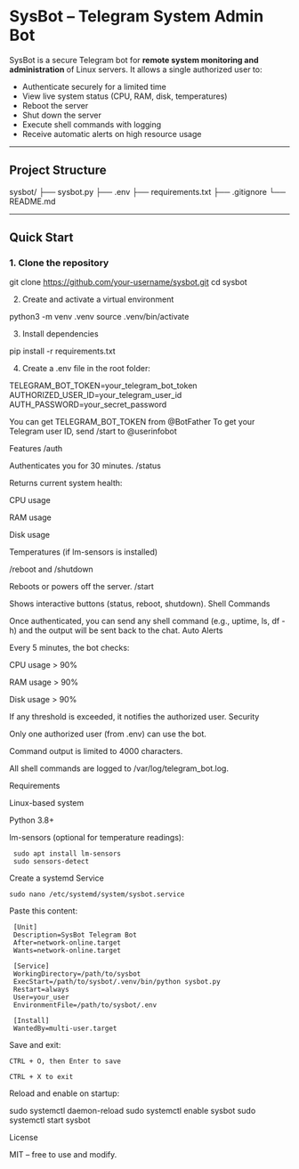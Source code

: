 # SysBot – Telegram System Admin Bot

SysBot is a secure Telegram bot for **remote system monitoring and administration** of Linux servers. It allows a single authorized user to:

- Authenticate securely for a limited time
-  View live system status (CPU, RAM, disk, temperatures)
-  Reboot the server
-  Shut down the server
- Execute shell commands with logging
- Receive automatic alerts on high resource usage

---

##  Project Structure

sysbot/
├── sysbot.py
├── .env
├── requirements.txt
├── .gitignore
└── README.md


---

##  Quick Start

### 1. Clone the repository

git clone https://github.com/your-username/sysbot.git
cd sysbot

2. Create and activate a virtual environment

python3 -m venv .venv
source .venv/bin/activate

3. Install dependencies

pip install -r requirements.txt

4. Create a .env file in the root folder:

TELEGRAM_BOT_TOKEN=your_telegram_bot_token
AUTHORIZED_USER_ID=your_telegram_user_id
AUTH_PASSWORD=your_secret_password

You can get TELEGRAM_BOT_TOKEN from @BotFather
To get your Telegram user ID, send /start to @userinfobot

 Features
/auth <password>

Authenticates you for 30 minutes.
/status

Returns current system health:

CPU usage

RAM usage

Disk usage

 Temperatures (if lm-sensors is installed)

/reboot and /shutdown

Reboots or powers off the server.
/start

Shows interactive buttons (status, reboot, shutdown).
 Shell Commands

Once authenticated, you can send any shell command (e.g., uptime, ls, df -h) and the output will be sent back to the chat.
 Auto Alerts

Every 5 minutes, the bot checks:

CPU usage > 90%

RAM usage > 90%

Disk usage > 90%

If any threshold is exceeded, it notifies the authorized user.
 Security

Only one authorized user (from .env) can use the bot.

Command output is limited to 4000 characters.

All shell commands are logged to /var/log/telegram_bot.log.

 Requirements

 Linux-based system

Python 3.8+

lm-sensors (optional for temperature readings):

     sudo apt install lm-sensors
     sudo sensors-detect

 Create a systemd Service

    sudo nano /etc/systemd/system/sysbot.service

Paste this content:

     [Unit]
     Description=SysBot Telegram Bot
     After=network-online.target
     Wants=network-online.target
     
     [Service]
     WorkingDirectory=/path/to/sysbot
     ExecStart=/path/to/sysbot/.venv/bin/python sysbot.py
     Restart=always
     User=your_user
     EnvironmentFile=/path/to/sysbot/.env
     
     [Install]
     WantedBy=multi-user.target

 Save and exit:

    CTRL + O, then Enter to save

    CTRL + X to exit

 Reload and enable on startup:

sudo systemctl daemon-reload
sudo systemctl enable sysbot
sudo systemctl start sysbot

 License

MIT – free to use and modify.

